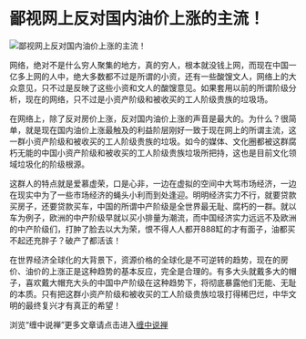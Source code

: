 鄙视网上反对国内油价上涨的主流！
====





![鄙视网上反对国内油价上涨的主流！](http://simg.sinajs.cn/blog7style/images/common/sg_trans.gif)





网络，绝对不是什么穷人聚集的地方，真的穷人，根本就没钱上网，而现在中国一亿多上网的人中，绝大多数都不过是所谓的小资，还有一些酸馊文人，网络上的大众意见，只不过是反映了这些小资和文人的酸馊意见。如果套用以前的所谓阶级分析，现在的网络，只不过是小资产阶级和被收买的工人阶级贵族的垃圾场。

在网络上，除了反对房价上涨，反对国内油价上涨的声音是最大的。为什么？很简单，就是现在国内油价上涨最触及的利益阶层刚好一致于现在网上的所谓主流，这一群小资产阶级和被收买的工人阶级贵族的垃圾。如今的媒体、文化圈都被这群腐朽无能的中国小资产阶级和被收买的工人阶级贵族垃圾所把持，这也是目前文化领域垃圾化的阶级根源。

这群人的特点就是爱慕虚荣，口是心非，一边在虚拟的空间中大骂市场经济，一边在现实中为了一些市场经济的蝇头小利而到处逢迎。明明经济实力不行，就要贷款买房子，还要贷款买车，中国的所谓中产阶级是全世界最无耻、腐朽的一群。就以车为例子，欧洲的中产阶级早就以买小排量为潮流，而中国经济实力远远不及欧洲的中产阶级们，打肿了脸去以大为荣，恨不得人人都开888缸的才有面子，油都买不起还充胖子？破产了都活该！

在世界经济全球化的大背景下，资源价格的全球化是不可逆转的趋势，现在的房价、油价的上涨正是这种趋势的基本反应，完全是合理的。有多大头就戴多大的帽子，喜欢戴大帽充大头的中国中产阶级在这种趋势下，将彻底暴露他们无能、无耻的本质。只有把这群小资产阶级和被收买的工人阶级贵族垃圾打得稀巴烂，中华文明的最终复兴才有真正的希望！

浏览“缠中说禅”更多文章请点击进入[缠中说禅](http://blog.sina.com.cn/m/chzhshch)
